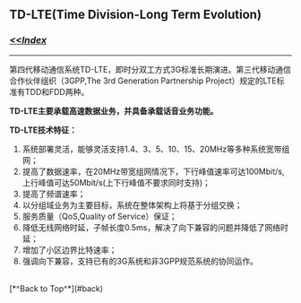 ## <span id="back">TD-LTE(Time Division-Long Term Evolution)</span> ##

### [*<<Index*](http://sheldonjie.github.io/)
----------

第四代移动通信系统TD-LTE，即时分双工方式3G标准长期演进。第三代移动通信合作伙伴组织（3GPP,The 3rd Generation Partnership Project）规定的LTE标准有TDD和FDD两种。

**TD-LTE主要承载高速数据业务，并具备承载话音业务功能。**

**TD-LTE技术特征：**

1. 系统部署灵活，能够灵活支持1.4、3、5、10、15、20MHz等多种系统宽带组网；
1. 提高了数据速率，在20MHz带宽组网情况下，下行峰值速率可达100Mbit/s,上行峰值可达50Mbit/s(上下行峰值不要求同时支持)；
1. 提高了频谱速率；
1. 以分组域业务为主要目标，系统在整体架构上将基于分组交换；
1. 服务质量（QoS,Quality of Service）保证；
1. 降低无线网络时延，子帧长度0.5ms，解决了向下兼容的问题并降低了网络时延；
1. 增加了小区边界比特速率；
1. 强调向下兼容，支持已有的3G系统和非3GPP规范系统的协同运作。



<br>
[*^Back to Top^*](#back)
